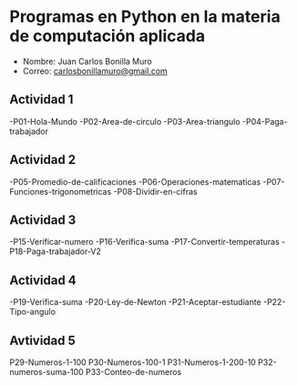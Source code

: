 # Programas en Python en la materia de computación aplicada

- Nombre: Juan Carlos Bonilla Muro
- Correo: carlosbonillamuro@gmail.com

## Actividad 1
-P01-Hola-Mundo
-P02-Area-de-circulo
-P03-Area-triangulo
-P04-Paga-trabajador

## Actividad 2
-P05-Promedio-de-calificaciones
-P06-Operaciones-matematicas
-P07-Funciones-trigonometricas
-P08-Dividir-en-cifras
                          
## Actividad 3
-P15-Verificar-numero
-P16-Verifica-suma
-P17-Convertir-temperaturas
-P18-Paga-trabajador-V2

## Actividad 4
-P19-Verifica-suma
-P20-Ley-de-Newton
-P21-Aceptar-estudiante
-P22-Tipo-angulo

## Avtividad 5
P29-Numeros-1-100
P30-Numeros-100-1
P31-Numeros-1-200-10
P32-numeros-suma-100
P33-Conteo-de-numeros
